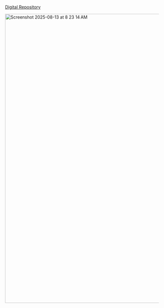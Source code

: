 
[Digital Repository](https://dr.lib.iastate.edu/entities/publication/b39df3cb-24a2-4373-8437-d77a182bf98f)

<img width="706" height="946" alt="Screenshot 2025-08-13 at 8 23 14 AM" src="https://github.com/user-attachments/assets/bec49449-950c-4393-bb66-05096256d534" />
